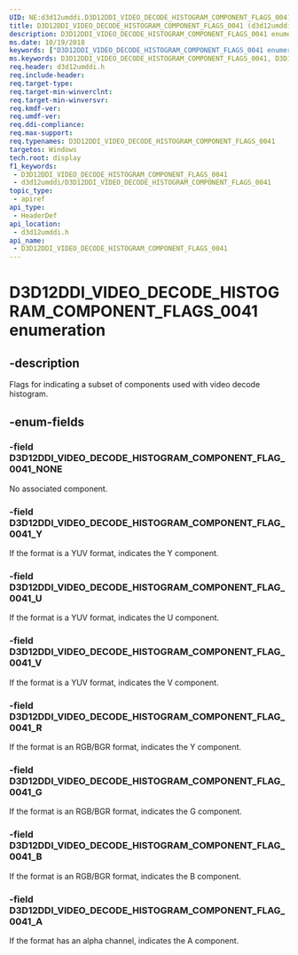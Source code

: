 ```yaml
---
UID: NE:d3d12umddi.D3D12DDI_VIDEO_DECODE_HISTOGRAM_COMPONENT_FLAGS_0041
title: D3D12DDI_VIDEO_DECODE_HISTOGRAM_COMPONENT_FLAGS_0041 (d3d12umddi.h)
description: D3D12DDI_VIDEO_DECODE_HISTOGRAM_COMPONENT_FLAGS_0041 enumeration flags that indicate a subset of components used with a video decode histogram.
ms.date: 10/19/2018
keywords: ["D3D12DDI_VIDEO_DECODE_HISTOGRAM_COMPONENT_FLAGS_0041 enumeration"]
ms.keywords: D3D12DDI_VIDEO_DECODE_HISTOGRAM_COMPONENT_FLAGS_0041, D3D12DDI_VIDEO_DECODE_HISTOGRAM_COMPONENT_FLAGS_0041,
req.header: d3d12umddi.h
req.include-header: 
req.target-type: 
req.target-min-winverclnt: 
req.target-min-winversvr: 
req.kmdf-ver: 
req.umdf-ver: 
req.ddi-compliance: 
req.max-support: 
req.typenames: D3D12DDI_VIDEO_DECODE_HISTOGRAM_COMPONENT_FLAGS_0041
targetos: Windows
tech.root: display
f1_keywords:
 - D3D12DDI_VIDEO_DECODE_HISTOGRAM_COMPONENT_FLAGS_0041
 - d3d12umddi/D3D12DDI_VIDEO_DECODE_HISTOGRAM_COMPONENT_FLAGS_0041
topic_type:
 - apiref
api_type:
 - HeaderDef
api_location:
 - d3d12umddi.h
api_name:
 - D3D12DDI_VIDEO_DECODE_HISTOGRAM_COMPONENT_FLAGS_0041
---
```


# D3D12DDI_VIDEO_DECODE_HISTOGRAM_COMPONENT_FLAGS_0041 enumeration


## -description

Flags for indicating a subset of components used with video decode histogram.

## -enum-fields

### -field D3D12DDI_VIDEO_DECODE_HISTOGRAM_COMPONENT_FLAG_0041_NONE

No associated component.

### -field D3D12DDI_VIDEO_DECODE_HISTOGRAM_COMPONENT_FLAG_0041_Y

If the format is a YUV format, indicates the Y component.

### -field D3D12DDI_VIDEO_DECODE_HISTOGRAM_COMPONENT_FLAG_0041_U

If the format is a YUV format, indicates the U component.

### -field D3D12DDI_VIDEO_DECODE_HISTOGRAM_COMPONENT_FLAG_0041_V

If the format is a YUV format, indicates the V component.

### -field D3D12DDI_VIDEO_DECODE_HISTOGRAM_COMPONENT_FLAG_0041_R

If the format is an RGB/BGR format, indicates the Y component.

### -field D3D12DDI_VIDEO_DECODE_HISTOGRAM_COMPONENT_FLAG_0041_G

If the format is an RGB/BGR format, indicates the G component.

### -field D3D12DDI_VIDEO_DECODE_HISTOGRAM_COMPONENT_FLAG_0041_B

If the format is an RGB/BGR format, indicates the B component.

### -field D3D12DDI_VIDEO_DECODE_HISTOGRAM_COMPONENT_FLAG_0041_A

If the format has an alpha channel, indicates the A component.

